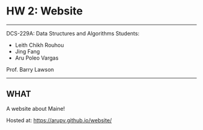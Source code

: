 
# HW 2: Website

***

DCS-229A: Data Structures and Algorithms
Students:
 * Leith Chikh Rouhou
 * Jing Fang
 * Aru Poleo Vargas

Prof. Barry Lawson

***

## WHAT

A website about Maine!

Hosted at:
https://arupv.github.io/website/
